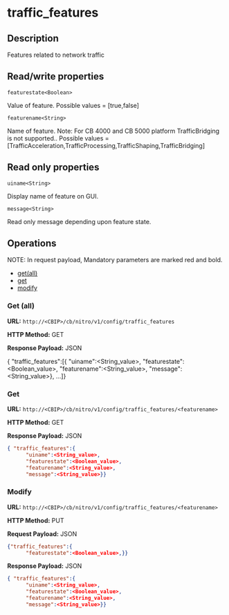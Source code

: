 # traffic_features

## Description

Features related to network traffic

## Read/write properties

`featurestate<Boolean>`

Value of feature.
Possible values = [true,false]

`featurename<String>`

Name of feature. Note: For CB 4000 and CB 5000 platform TrafficBridging is not supported..
Possible values = [TrafficAcceleration,TrafficProcessing,TrafficShaping,TrafficBridging]

## Read only properties

`uiname<String>`

Display name of feature on GUI.

`message<String>`

Read only message depending upon feature state.

## Operations

NOTE: In request payload, Mandatory parameters are marked red and bold.

* [get(all)](#getall)
* [get](#get)
* [modify](#modify)

### <a name="getall">Get (all)</a>

**URL:** `http://<CBIP>/cb/nitro/v1/config/traffic_features`

**HTTP Method:** GET

**Response Payload:** JSON

{ "traffic_features":[{
      "uiname":<String_value>,
      "featurestate":<Boolean_value>,
      "featurename":<String_value>,
      "message":<String_value>}, ...]}

### <a name="get">Get</a>

**URL:** `http://<CBIP>/cb/nitro/v1/config/traffic_features/<featurename>`

**HTTP Method:** GET

**Response Payload:** JSON

```json
{ "traffic_features":{
      "uiname":<String_value>,
      "featurestate":<Boolean_value>,
      "featurename":<String_value>,
      "message":<String_value>}}
```

### <a name="modify">Modify</a>

**URL:** `http://<CBIP>/cb/nitro/v1/config/traffic_features/<featurename>`

**HTTP Method:** PUT

**Request Payload:** JSON

```json
{"traffic_features":{
      "featurestate":<Boolean_value>,}}
```

**Response Payload:** JSON

```json
{ "traffic_features":{
      "uiname":<String_value>,
      "featurestate":<Boolean_value>,
      "featurename":<String_value>,
      "message":<String_value>}}
```